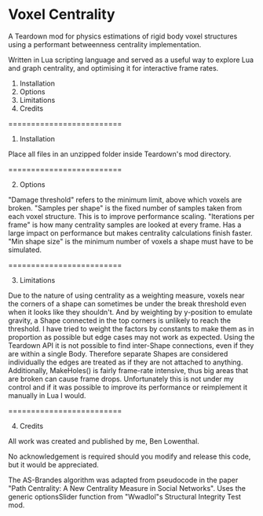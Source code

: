 # Voxel Centrality
A Teardown mod for physics estimations of rigid body voxel structures using a performant betweenness centrality implementation.

Written in Lua scripting language and served as a useful way to explore Lua and graph centrality, and optimising it for interactive frame rates.

1. Installation
2. Options
3. Limitations
4. Credits

=========================

1. Installation

Place all files in an unzipped folder inside Teardown's mod directory. 

=========================

2. Options

"Damage threshold" refers to the minimum limit, above which voxels are broken.
"Samples per shape" is the fixed number of samples taken from each voxel structure. This is to improve performance scaling.
"Iterations per frame" is how many centrality samples are looked at every frame. Has a large impact on performance but makes centrality calculations finish faster.
"Min shape size" is the minimum number of voxels a shape must have to be simulated.

=========================

3. Limitations

Due to the nature of using centrality as a weighting measure, voxels near the corners of a shape can sometimes be under the break threshold even when it looks like they shouldn't. And by weighting by y-position to emulate gravity, a Shape connected in the top corners is unlikely to reach the threshold. I have tried to weight the factors by constants to make them as in proportion as possible but edge cases may not work as expected.
Using the Teardown API it is not possible to find inter-Shape connections, even if they are within a single Body. Therefore separate Shapes are considered individually the edges are treated as if they are not attached to anything.
Additionally, MakeHoles() is fairly frame-rate intensive, thus big areas that are broken can cause frame drops. Unfortunately this is not under my control and if it was possible to improve its performance or reimplement it manually in Lua I would.

=========================

4. Credits

All work was created and published by me, Ben Lowenthal.

No acknowledgement is required should you modify and release this code, but it would be appreciated.

The AS-Brandes algorithm was adapted from pseudocode in the paper "Path Centrality: A New Centrality Measure in Social Networks".
Uses the generic optionsSlider function from "Wwadlol"s Structural Integrity Test mod.
